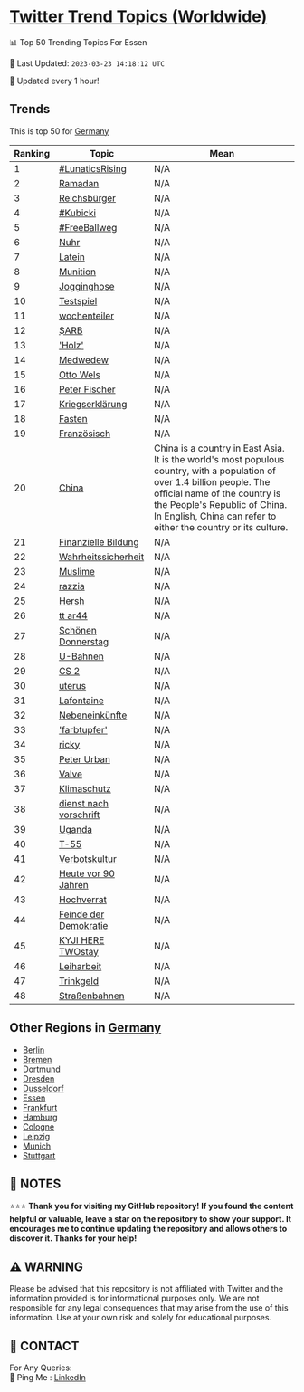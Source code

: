 [Twitter Trend Topics (Worldwide)](https://github.com/ErcinDedeoglu/Twitter-Trend-Topics)
==========


📊 Top 50 Trending Topics For Essen

📆 Last Updated: `2023-03-23 14:18:12 UTC`

🔧 Updated every 1 hour!


## Trends

This is top 50 for [Germany](</Germany>)

| Ranking | Topic | Mean |
| ------- | ------------ | ------------ |
| 1 | [#LunaticsRising](http://twitter.com/search?q=%23LunaticsRising) | N/A |
| 2 | [Ramadan](http://twitter.com/search?q=Ramadan) | N/A |
| 3 | [Reichsbürger](http://twitter.com/search?q=Reichsb%c3%bcrger) | N/A |
| 4 | [#Kubicki](http://twitter.com/search?q=%23Kubicki) | N/A |
| 5 | [#FreeBallweg](http://twitter.com/search?q=%23FreeBallweg) | N/A |
| 6 | [Nuhr](http://twitter.com/search?q=Nuhr) | N/A |
| 7 | [Latein](http://twitter.com/search?q=Latein) | N/A |
| 8 | [Munition](http://twitter.com/search?q=Munition) | N/A |
| 9 | [Jogginghose](http://twitter.com/search?q=Jogginghose) | N/A |
| 10 | [Testspiel](http://twitter.com/search?q=Testspiel) | N/A |
| 11 | [wochenteiler](http://twitter.com/search?q=wochenteiler) | N/A |
| 12 | [$ARB](http://twitter.com/search?q=%24ARB) | N/A |
| 13 | ['Holz'](http://twitter.com/search?q=%27Holz%27) | N/A |
| 14 | [Medwedew](http://twitter.com/search?q=Medwedew) | N/A |
| 15 | [Otto Wels](http://twitter.com/search?q=Otto+Wels) | N/A |
| 16 | [Peter Fischer](http://twitter.com/search?q=Peter+Fischer) | N/A |
| 17 | [Kriegserklärung](http://twitter.com/search?q=Kriegserkl%c3%a4rung) | N/A |
| 18 | [Fasten](http://twitter.com/search?q=Fasten) | N/A |
| 19 | [Französisch](http://twitter.com/search?q=Franz%c3%b6sisch) | N/A |
| 20 | [China](http://twitter.com/search?q=China) | China is a country in East Asia. It is the world's most populous country, with a population of over 1.4 billion people. The official name of the country is the People's Republic of China. In English, China can refer to either the country or its culture. |
| 21 | [Finanzielle Bildung](http://twitter.com/search?q=Finanzielle+Bildung) | N/A |
| 22 | [Wahrheitssicherheit](http://twitter.com/search?q=Wahrheitssicherheit) | N/A |
| 23 | [Muslime](http://twitter.com/search?q=Muslime) | N/A |
| 24 | [razzia](http://twitter.com/search?q=razzia) | N/A |
| 25 | [Hersh](http://twitter.com/search?q=Hersh) | N/A |
| 26 | [tt  ar44](http://twitter.com/search?q=tt++ar44) | N/A |
| 27 | [Schönen Donnerstag](http://twitter.com/search?q=Sch%c3%b6nen+Donnerstag) | N/A |
| 28 | [U-Bahnen](http://twitter.com/search?q=U-Bahnen) | N/A |
| 29 | [CS 2](http://twitter.com/search?q=CS+2) | N/A |
| 30 | [uterus](http://twitter.com/search?q=uterus) | N/A |
| 31 | [Lafontaine](http://twitter.com/search?q=Lafontaine) | N/A |
| 32 | [Nebeneinkünfte](http://twitter.com/search?q=Nebeneink%c3%bcnfte) | N/A |
| 33 | ['farbtupfer'](http://twitter.com/search?q=%27farbtupfer%27) | N/A |
| 34 | [ricky](http://twitter.com/search?q=ricky) | N/A |
| 35 | [Peter Urban](http://twitter.com/search?q=Peter+Urban) | N/A |
| 36 | [Valve](http://twitter.com/search?q=Valve) | N/A |
| 37 | [Klimaschutz](http://twitter.com/search?q=Klimaschutz) | N/A |
| 38 | [dienst nach vorschrift](http://twitter.com/search?q=dienst+nach+vorschrift) | N/A |
| 39 | [Uganda](http://twitter.com/search?q=Uganda) | N/A |
| 40 | [T-55](http://twitter.com/search?q=T-55) | N/A |
| 41 | [Verbotskultur](http://twitter.com/search?q=Verbotskultur) | N/A |
| 42 | [Heute vor 90 Jahren](http://twitter.com/search?q=Heute+vor+90+Jahren) | N/A |
| 43 | [Hochverrat](http://twitter.com/search?q=Hochverrat) | N/A |
| 44 | [Feinde der Demokratie](http://twitter.com/search?q=Feinde+der+Demokratie) | N/A |
| 45 | [KYJI HERE TWOstay](http://twitter.com/search?q=KYJI+HERE+TWOstay) | N/A |
| 46 | [Leiharbeit](http://twitter.com/search?q=Leiharbeit) | N/A |
| 47 | [Trinkgeld](http://twitter.com/search?q=Trinkgeld) | N/A |
| 48 | [Straßenbahnen](http://twitter.com/search?q=Stra%c3%9fenbahnen) | N/A |



## Other Regions in [Germany](</Germany>)

* [Berlin](</Germany/Berlin.md>)
* [Bremen](</Germany/Bremen.md>)
* [Dortmund](</Germany/Dortmund.md>)
* [Dresden](</Germany/Dresden.md>)
* [Dusseldorf](</Germany/Dusseldorf.md>)
* [Essen](</Germany/Essen.md>)
* [Frankfurt](</Germany/Frankfurt.md>)
* [Hamburg](</Germany/Hamburg.md>)
* [Cologne](</Germany/Cologne.md>)
* [Leipzig](</Germany/Leipzig.md>)
* [Munich](</Germany/Munich.md>)
* [Stuttgart](</Germany/Stuttgart.md>)



## 📝 NOTES

⭐⭐⭐ **Thank you for visiting my GitHub repository! If you found the content helpful or valuable, leave a star on the repository to show your support. It encourages me to continue updating the repository and allows others to discover it. Thanks for your help!**


## ⚠️ WARNING

Please be advised that this repository is not affiliated with Twitter and the information provided is for informational purposes only. We are not responsible for any legal consequences that may arise from the use of this information. Use at your own risk and solely for educational purposes.


## 📨 CONTACT

 For Any Queries:  
            🏓 Ping Me : [LinkedIn](https://www.linkedin.com/in/ercindedeoglu/)
